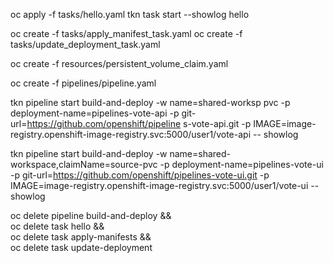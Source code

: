 
oc apply -f tasks/hello.yaml
tkn task start --showlog hello


oc create -f tasks/apply_manifest_task.yaml
oc create -f tasks/update_deployment_task.yaml

oc create -f resources/persistent_volume_claim.yaml

oc create -f pipelines/pipeline.yaml


tkn pipeline start build-and-deploy -w name=shared-worksp
pvc -p deployment-name=pipelines-vote-api -p git-url=https://github.com/openshift/pipeline
s-vote-api.git -p IMAGE=image-registry.openshift-image-registry.svc:5000/user1/vote-api --
showlog


tkn pipeline start build-and-deploy -w name=shared-workspace,claimName=source-pvc -p deployment-name=pipelines-vote-ui -p git-url=https://github.com/openshift/pipelines-vote-ui.git -p IMAGE=image-registry.openshift-image-registry.svc:5000/user1/vote-ui --showlog




oc delete pipeline build-and-deploy && \
oc delete task hello && \
oc delete task apply-manifests && \
oc delete task update-deployment 